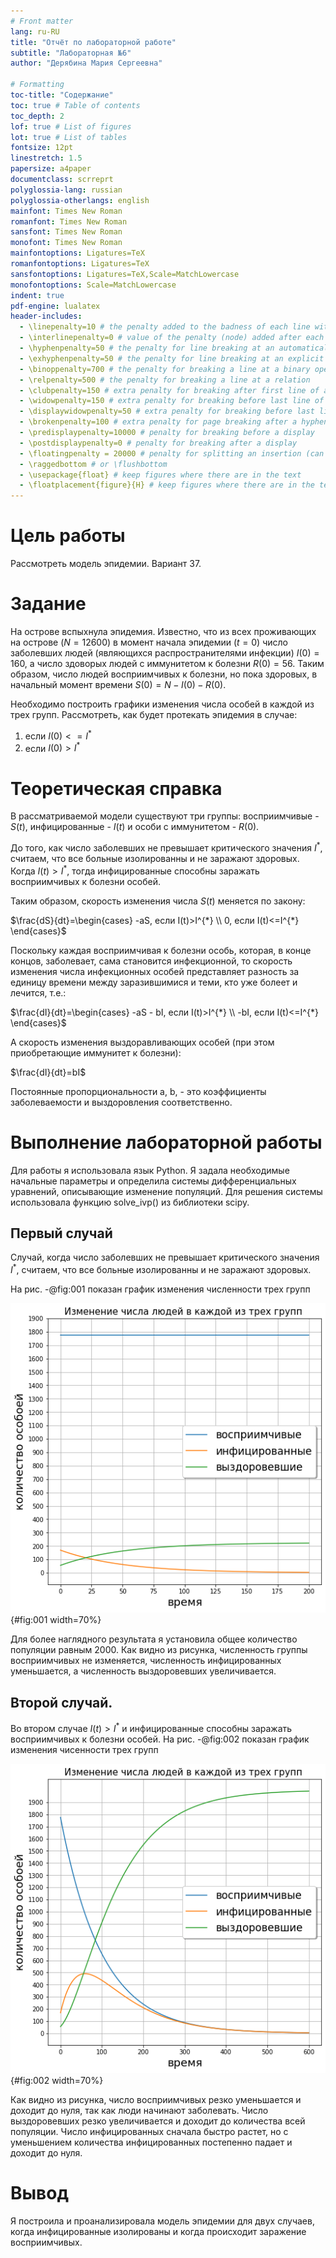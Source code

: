 ```yaml
---
# Front matter
lang: ru-RU
title: "Отчёт по лабораторной работе"
subtitle: "Лабораторная №6"
author: "Дерябина Мария Сергеевна"

# Formatting
toc-title: "Содержание"
toc: true # Table of contents
toc_depth: 2
lof: true # List of figures
lot: true # List of tables
fontsize: 12pt
linestretch: 1.5
papersize: a4paper
documentclass: scrreprt
polyglossia-lang: russian
polyglossia-otherlangs: english
mainfont: Times New Roman
romanfont: Times New Roman
sansfont: Times New Roman
monofont: Times New Roman
mainfontoptions: Ligatures=TeX
romanfontoptions: Ligatures=TeX
sansfontoptions: Ligatures=TeX,Scale=MatchLowercase
monofontoptions: Scale=MatchLowercase
indent: true
pdf-engine: lualatex
header-includes:
  - \linepenalty=10 # the penalty added to the badness of each line within a paragraph (no associated penalty node) Increasing the value makes tex try to have fewer lines in the paragraph.
  - \interlinepenalty=0 # value of the penalty (node) added after each line of a paragraph.
  - \hyphenpenalty=50 # the penalty for line breaking at an automatically inserted hyphen
  - \exhyphenpenalty=50 # the penalty for line breaking at an explicit hyphen
  - \binoppenalty=700 # the penalty for breaking a line at a binary operator
  - \relpenalty=500 # the penalty for breaking a line at a relation
  - \clubpenalty=150 # extra penalty for breaking after first line of a paragraph
  - \widowpenalty=150 # extra penalty for breaking before last line of a paragraph
  - \displaywidowpenalty=50 # extra penalty for breaking before last line before a display math
  - \brokenpenalty=100 # extra penalty for page breaking after a hyphenated line
  - \predisplaypenalty=10000 # penalty for breaking before a display
  - \postdisplaypenalty=0 # penalty for breaking after a display
  - \floatingpenalty = 20000 # penalty for splitting an insertion (can only be split footnote in standard LaTeX)
  - \raggedbottom # or \flushbottom
  - \usepackage{float} # keep figures where there are in the text
  - \floatplacement{figure}{H} # keep figures where there are in the text
---
```


# Цель работы

Рассмотреть модель эпидемии. Вариант 37.


# Задание

На острове вспыхнула эпидемия. Известно, что из всех проживающих на острове $(N=12 600)$ в момент начала эпидемии
$(t=0)$ число заболевших людей (являющихся распространителями инфекции) $I(0)=160$, а число здоворых людей с иммунитетом
к болезни $R(0)=56$. Таким образом, число людей восприимчивых к болезни, но пока здоровых, в начальный момент времени
$S(0)=N-I(0)-R(0)$.

Необходимо построить графики изменения числа особей в каждой из трех групп. Рассмотреть, как будет протекать эпидемия
в случае:

1. если $I(0)<=I^{*}$
2. если $I(0)>I^{*}$

# Теоретическая справка

В рассматриваемой модели существуют три группы: восприимчивые - $S(t)$, инфицированные - $I(t)$ и особи 
с иммунитетом - $R(0)$.

До того, как число заболевших не превышает критического значения $I^{*}$, считаем, что все больные 
изолированны и не заражают здоровых. Когда $I(t) > I^{*}$, тогда инфицированные способны заражать восприимчивых
к болезни особей. 

Таким образом, скорость изменения числа $S(t)$ меняется по закону:

$\frac{dS}{dt}=\begin{cases} -aS, если I(t)>I^{*} \\ 0, если I(t)<=I^{*} \end{cases}$

Поскольку каждая восприимчивая к болезни особь, которая, в конце концов,
заболевает, сама становится инфекционной, то скорость изменения числа
инфекционных особей представляет разность за единицу времени между
заразившимися и теми, кто уже болеет и лечится, т.е.:

$\frac{dI}{dt}=\begin{cases} -aS - bI, если I(t)>I^{*} \\ -bI, если I(t)<=I^{*} \end{cases}$

А скорость изменения выздоравливающих особей (при этом приобретающие
иммунитет к болезни):

$\frac{dI}{dt}=bI$

Постоянные пропорциональности
a, b, - это коэффициенты заболеваемости
и выздоровления соответственно.


# Выполнение лабораторной работы

Для работы я использовала язык Python. Я задала необходимые начальные параметры и определила
системы дифференциальных уравнений, описывающие изменение популяций.
Для решения системы использовала функцию solve_ivp() из библиотеки scipy.

## Первый случай

Случай, когда число заболевших не превышает критического значения $I^{*}$, считаем, что все больные 
изолированны и не заражают здоровых.

На рис. -@fig:001 показан график изменения численности трех групп

![Графики изменеия численности трех групп при I<=I^{*}](image/1.png){#fig:001 width=70%}

Для более наглядного результата я установила общее количество популяции равным 2000. Как видно из рисунка, численность группы восприимчивых не изменяется, численность инфицированных уменьшается, а
численность выздоровевших увеличивается.

## Второй случай.

Во втором случае $I(t) > I^{*}$ и инфицированные способны заражать восприимчивых
к болезни особей. На рис. -@fig:002 показан график изменения чисенности трех групп

![График изменения численности трех групп при $I>I^{*}$](image/2.png){#fig:002 width=70%}

Как видно из рисунка, число восприимчивых резко уменьшается и доходит до нуля,
так как люди начинают заболевать. Число выздоровевших резко увеличивается и доходит до количества
всей популяции. Число инфицированных сначала быстро растет, но с уменьшением количества
инфицированных постепенно падает и доходит до нуля.

# Вывод

Я построила и проанализировала модель эпидемии для двух случаев, когда инфицированные изолированы
и когда происходит заражение восприимчивых.